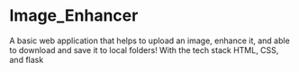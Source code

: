 # Image_Enhancer
A basic web application that helps to upload an image, enhance it, and able to download and save it to local folders! With the tech stack HTML, CSS, and flask
